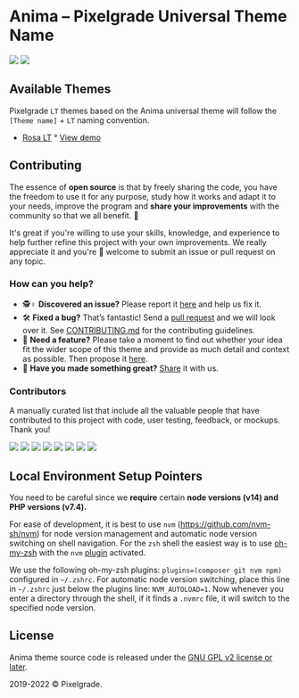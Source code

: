 # Anima – Pixelgrade Universal Theme Name

[![](https://img.shields.io/github/issues-closed/pixelgrade/rosa2.svg?color=6cc644&label=Issues)](https://github.com/pixelgrade/rosa2/issues?utf8=%E2%9C%93&q=is%3Aissue+is%3Aclosed+) [![](https://img.shields.io/github/issues/pixelgrade/rosa2.svg?color=4078c0&label=%20)](https://github.com/pixelgrade/rosa2/issues?utf8=%E2%9C%93&q=is%3Aissue+is%3Aopen)

## Available Themes
Pixelgrade `LT` themes based on the Anima universal theme will follow the `[Theme name]` + `LT`  naming convention.
- [Rosa LT](https://pixelgrade.com/themes/rosa2/) ° [View demo](https://demos.pixelgrade.com/rosa2/)

## Contributing
The essence of **open source** is that by freely sharing the code, you have the freedom to use it for any purpose, study how it works and adapt it to your needs, improve the program and **share your improvements** with the community so that we all benefit. 🙏

It's great if you're willing to use your skills, knowledge, and experience to help further refine this project with your own improvements. We really appreciate it and you're 💯 welcome to submit an issue or pull request on any topic.

### How can you help?
-  🕵️♀️ **Discovered an issue?** Please report it [here](https://github.com/pixelgrade/anima/issues/new "here") and help us fix it.
- 🛠 **Fixed a bug?** That’s fantastic! Send a [pull request](https://github.com/pixelgrade/anima/pulls "pull request") and we will look over it. See [CONTRIBUTING.md](https://github.com/pixelgrade/anima/blob/main/CONTRIBUTING.md) for the contributing guidelines.
- 🔮 **Need a feature?** Please take a moment to find out whether your idea fit the wider scope of this theme and provide as much detail and context as possible. Then propose it [here](https://github.com/pixelgrade/anima/issues/new).
- 💎 **Have you made something great?** [Share](https://github.com/pixelgrade/anima/issues/new "Share") it with us.

### Contributors
A manually curated list that include all the valuable people that have contributed to this project with code, user testing, feedback, or mockups. Thank you!

[![](https://github.com/georgeolaru.png?size=64)](https://github.com/georgeolaru) [![](https://github.com/vladolaru.png?size=64)](https://github.com/vladolaru) [![](https://github.com/razwan.png?size=64)](https://github.com/razwan) [![](https://github.com/madalingorbanescu.png?size=64)](https://github.com/madalingorbanescu) [![](https://github.com/oanafilip.png?size=64)](https://github.com/oanafilip)  [![](https://github.com/alinclamba.png?size=64)](https://github.com/alinclamba)  [![](https://github.com/Alexandru-Teodorescu.png?size=64)](https://github.com/Alexandru-Teodorescu)  [![](https://github.com/andreiungurianu.png?size=64)](https://github.com/andreiungurianu)

## Local Environment Setup Pointers

You need to be careful since we **require** certain **node versions (v14) and PHP versions (v7.4).**

For ease of development, it is best to use `nvm` (https://github.com/nvm-sh/nvm) for node version management and automatic node version switching on shell navigation. For the `zsh` shell the easiest way is to use [oh-my-zsh](https://github.com/ohmyzsh/ohmyzsh) with the `nvm` [plugin](https://github.com/ohmyzsh/ohmyzsh/tree/master/plugins/nvm) activated.

We use the following oh-my-zsh plugins: `plugins=(composer git nvm npm)` configured in `~/.zshrc`. For automatic node version switching, place this line in `~/.zshrc` just below the plugins line: `NVM_AUTOLOAD=1`. Now whenever you enter a directory through the shell, if it finds a `.nvmrc` file, it will switch to the specified node version.

## License
Anima theme source code is released under the [GNU GPL v2 license or later](https://www.gnu.org/licenses/gpl-2.0.html).

2019-2022 © Pixelgrade.
